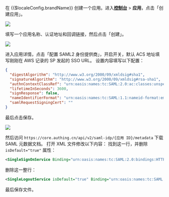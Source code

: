 <IntegrationDetailCard :title="`配置 ${$localeConfig.brandName} SAML2 IdP`">

在 {{$localeConfig.brandName}} 创建一个应用。进入[**控制台**](https://console.authing.cn) > **应用**，点击「创建应用」。

![](~@imagesZhCn/integration/ali-cloud/1-4.jpg)

填写一个应用名称、认证地址和回调链接，然后点击「创建」。

![](~@imagesZhCn/integration/tencent-cloud/1-1.jpg)

进入应用详情，点击「配置 SAML2 身份提供商」，开启开关，默认 ACS 地址填写刚刚在 AWS 记录的 SP 发起的 SSO URL。
设置内容填写以下配置：

```json
{
  "digestAlgorithm": "http://www.w3.org/2000/09/xmldsig#sha1",
  "signatureAlgorithm": "http://www.w3.org/2000/09/xmldsig#rsa-sha1",
  "authnContextClassRef": "urn:oasis:names:tc:SAML:2.0:ac:classes:unspecified",
  "lifetimeInSeconds": 3600,
  "signResponse": false,
  "nameIdentifierFormat": "urn:oasis:names:tc:SAML:1.1:nameid-format:emailAddress",
  "samlRequestSigningCert": ""
}
```

最后点击保存。

![](~@imagesZhCn/integration/aws-kibana/2-1.png)

然后访问 `https://core.authing.cn/api/v2/saml-idp/{应用 ID}/metadata` 下载 SAML 元数据文档。
打开 XML 文件修改以下内容：
找到这一行，并删除 `isDefault="true"` 属性：

```xml
<SingleSignOnService Binding="urn:oasis:names:tc:SAML:2.0:bindings:HTTP-Redirect" Location="https://core.authing.cn/api/v2/saml-idp/{应用 ID}" isDefault="true"></SingleSignOnService>
```

删除这一整行：

```xml
<SingleLogoutService isDefault="true" Binding="urn:oasis:names:tc:SAML:2.0:bindings:HTTP-Redirect" Location="https://core.authing.cn/logout"></SingleLogoutService>
```

最后保存文件。

</IntegrationDetailCard>
